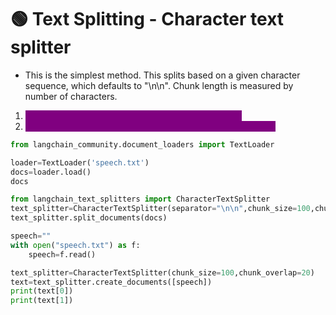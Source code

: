 # 🟢 Text Splitting - Character text splitter

* This is the simplest method. This splits based on a given character sequence, which defaults to "\n\n". Chunk length is measured by number of characters.

1. <mark style="color:purple;background-color:purple;">**How the text is split: by single character separator.**</mark>
2. <mark style="color:purple;background-color:purple;">**How the chunk size is measured: by number of characters.**</mark>

```python
from langchain_community.document_loaders import TextLoader

loader=TextLoader('speech.txt')
docs=loader.load()
docs

from langchain_text_splitters import CharacterTextSplitter
text_splitter=CharacterTextSplitter(separator="\n\n",chunk_size=100,chunk_overlap=20)
text_splitter.split_documents(docs)

speech=""
with open("speech.txt") as f:
    speech=f.read()

text_splitter=CharacterTextSplitter(chunk_size=100,chunk_overlap=20)
text=text_splitter.create_documents([speech])
print(text[0])
print(text[1])
```
